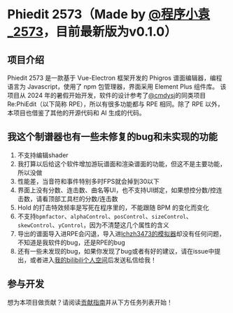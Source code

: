 # Phiedit 2573（Made by [@程序小袁_2573](https://space.bilibili.com/522248560)，目前最新版为v0.1.0）

## 项目介绍
Phiedit 2573 是一款基于 Vue-Electron 框架开发的 Phigros 谱面编辑器，编程语言为 Javascript，使用了 npm 包管理器，界面采用 Element Plus 组件库。
该项目从 2024 年的暑假开始开发，软件的设计参考了[@cmdysj](https://space.bilibili.com/252635690)的同类项目 Re:PhiEdit（以下简称 RPE），所以有很多功能都与 RPE 相同。除了 RPE 以外，本项目也借鉴了其他的开源代码和 AI 生成的代码。

## 我这个制谱器也有一些未修复的bug和未实现的功能
1. 不支持编辑shader
2. 我打算以后给这个软件增加游玩谱面和渲染谱面的功能，但这不是主要功能，所以没做
3. 性能差，当音符和事件特别多时FPS就会掉到30以下
4. 界面上没有分数、连击数、曲名等UI，也不支持UI绑定，如果想控分数/控连击数，请看顶部工具栏的分数/连击数
5. Hold 的打击特效频率是写死在程序里的，不能跟随 BPM 的变化而变化
6. 不支持`bpmfactor`、`alphaControl`、`posControl`、`sizeControl`、`skewControl`、`yControl`，因为不清楚这几个属性的含义
7. 导出的谱面导入进RPE会闪退，导入进[lchzh3473的模拟器](https://lchzh3473.github.io/sim-phi/)却没有任何问题，不知道是我软件的bug，还是RPE的bug
8. 还有一些未发现的bug，如果你发现了bug或者有好的建议，请在issue中提出，或者进入[我的bilibili个人空间](https://space.bilibili.com/522248560)后发送私信给我！

## 参与开发  
想为本项目做贡献？请阅读[贡献指南](CONTRIBUTING.md)并从下方任务列表开始！